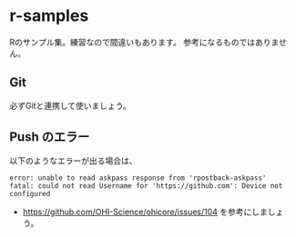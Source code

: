 # r-samples
Rのサンプル集。練習なので間違いもあります。
参考になるものではありません。

## Git
必ずGitと連携して使いましょう。

## Push のエラー
以下のようなエラーが出る場合は、
```
error: unable to read askpass response from 'rpostback-askpass'
fatal: could not read Username for 'https://github.com': Device not configured
```
- https://github.com/OHI-Science/ohicore/issues/104
を参考にしましょう。

